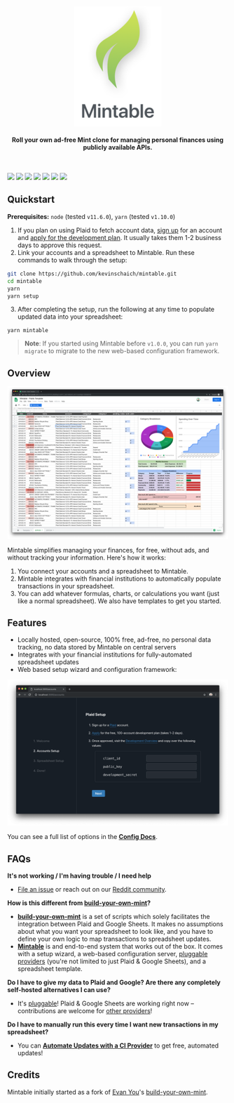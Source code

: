 <h4 align="center"><img width="200" src="./src/static/logo.png" alt="Mintable"><h4 align="center">Roll your own ad-free Mint clone for managing personal finances using publicly available APIs.</h4><br></h4>

[![](https://img.shields.io/travis/com/kevinschaich/mintable/master.svg)](https://travis-ci.com/kevinschaich/mintable)
[![](https://img.shields.io/github/release/kevinschaich/mintable.svg)](https://github.com/kevinschaich/mintable/releases)
[![](https://img.shields.io/github/license/kevinschaich/mintable.svg)](https://github.com/kevinschaich/mintable/blob/master/LICENSE)
[![](https://img.shields.io/github/contributors/kevinschaich/mintable.svg)](https://github.com/kevinschaich/mintable/graphs/contributors)
[![](https://img.shields.io/github/issues/kevinschaich/mintable.svg)](https://github.com/kevinschaich/mintable/issues)
[![](https://img.shields.io/github/issues-pr/kevinschaich/mintable.svg)](https://github.com/kevinschaich/mintable/pulls)
[![](https://img.shields.io/reddit/subreddit-subscribers/Mintable?style=social)](https://reddit.com/r/Mintable)

## Quickstart

**Prerequisites:** `node` (tested `v11.6.0`), `yarn` (tested `v1.10.0`)

1. If you plan on using Plaid to fetch account data, [sign up](https://dashboard.plaid.com/signup) for an account and [apply for the development plan](https://plaid.com/pricing/). It usually takes them 1-2 business days to approve this request.
2. Link your accounts and a spreadsheet to Mintable. Run these commands to walk through the setup:

```bash
git clone https://github.com/kevinschaich/mintable.git
cd mintable
yarn
yarn setup
```

3. After completing the setup, run the following at any time to populate updated data into your spreadsheet: 

```
yarn mintable
```

> **Note**: If you started using Mintable before `v1.0.0`, you can run `yarn migrate` to migrate to the new web-based configuration framework.

## Overview

![Mintable](./src/static/mintable.png)

Mintable simplifies managing your finances, for free, without ads, and without tracking your information. Here's how it works:

1. You connect your accounts and a spreadsheet to Mintable.
1. Mintable integrates with financial institutions to automatically populate transactions in your spreadsheet.
1. You can add whatever formulas, charts, or calculations you want (just like a normal spreadsheet). We also have templates to get you started.

## Features

- Locally hosted, open-source, 100% free, ad-free, no personal data tracking, no data stored by Mintable on central servers
- Integrates with your financial institutions for fully-automated spreadsheet updates
- Web based setup wizard and configuration framework:

![Setup Wizard](./src/static/setup.png)

You can see a full list of options in the **[Config Docs](./docs/CONFIG.md)**.

## FAQs

**It's not working / I'm having trouble / I need help**

- [File an issue](https://github.com/kevinschaich/mintable/issues) or reach out on our [Reddit community](https://www.reddit.com/r/Mintable/).

**How is this different from [build-your-own-mint](https://github.com/yyx990803/build-your-own-mint)?**

- **[build-your-own-mint](https://github.com/yyx990803/build-your-own-mint)** is a set of scripts which solely facilitates the integration between Plaid and Google Sheets. It makes no assumptions about what you want your spreadsheet to look like, and you have to define your own logic to map transactions to spreadsheet updates.
- **[Mintable](#)** is and end-to-end system that works out of the box. It comes with a setup wizard, a web-based configuration server, [pluggable providers](./docs/PROVIDERS.md) (you're not limited to just Plaid & Google Sheets), and a spreadsheet template.

**Do I have to give my data to Plaid and Google? Are there any completely self-hosted alternatives I can use?**

- It's [pluggable](./docs/PROVIDERS.md)! Plaid & Google Sheets are working right now – contributions are welcome for [other providers](./docs/PROVIDERS.md)!

**Do I have to manually run this every time I want new transactions in my spreadsheet?**

- You can **[Automate Updates with a CI Provider](./docs/CONFIG.md#automate-updates-with-a-ci-provider)** to get free, automated updates!

## Credits

Mintable initially started as a fork of [Evan You](https://github.com/yyx990803)'s [build-your-own-mint](https://github.com/yyx990803/build-your-own-mint).

